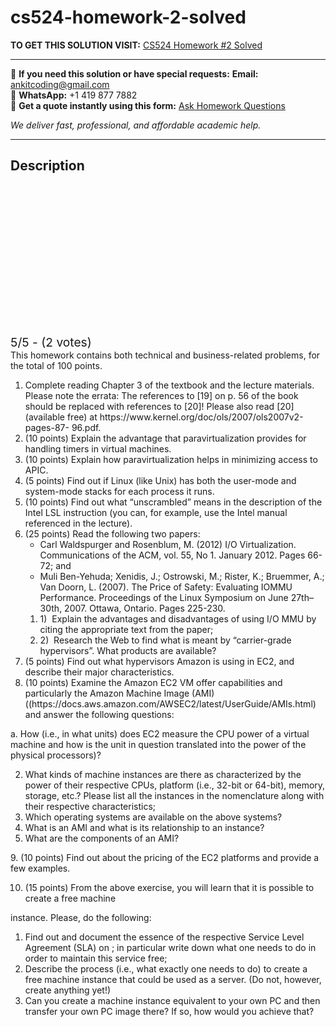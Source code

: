 # cs524-homework-2-solved
**TO GET THIS SOLUTION VISIT:** [CS524 Homework #2 Solved](https://www.ankitcodinghub.com/product/cs524-homework-2-solved/)


---

📩 **If you need this solution or have special requests:** **Email:** ankitcoding@gmail.com  
📱 **WhatsApp:** +1 419 877 7882  
📄 **Get a quote instantly using this form:** [Ask Homework Questions](https://www.ankitcodinghub.com/services/ask-homework-questions/)

*We deliver fast, professional, and affordable academic help.*

---

<h2>Description</h2>



<div class="kk-star-ratings kksr-auto kksr-align-center kksr-valign-top" data-payload="{&quot;align&quot;:&quot;center&quot;,&quot;id&quot;:&quot;91666&quot;,&quot;slug&quot;:&quot;default&quot;,&quot;valign&quot;:&quot;top&quot;,&quot;ignore&quot;:&quot;&quot;,&quot;reference&quot;:&quot;auto&quot;,&quot;class&quot;:&quot;&quot;,&quot;count&quot;:&quot;2&quot;,&quot;legendonly&quot;:&quot;&quot;,&quot;readonly&quot;:&quot;&quot;,&quot;score&quot;:&quot;5&quot;,&quot;starsonly&quot;:&quot;&quot;,&quot;best&quot;:&quot;5&quot;,&quot;gap&quot;:&quot;4&quot;,&quot;greet&quot;:&quot;Rate this product&quot;,&quot;legend&quot;:&quot;5\/5 - (2 votes)&quot;,&quot;size&quot;:&quot;24&quot;,&quot;title&quot;:&quot;CS524 Homework #2 Solved&quot;,&quot;width&quot;:&quot;138&quot;,&quot;_legend&quot;:&quot;{score}\/{best} - ({count} {votes})&quot;,&quot;font_factor&quot;:&quot;1.25&quot;}">

<div class="kksr-stars">

<div class="kksr-stars-inactive">
            <div class="kksr-star" data-star="1" style="padding-right: 4px">


<div class="kksr-icon" style="width: 24px; height: 24px;"></div>
        </div>
            <div class="kksr-star" data-star="2" style="padding-right: 4px">


<div class="kksr-icon" style="width: 24px; height: 24px;"></div>
        </div>
            <div class="kksr-star" data-star="3" style="padding-right: 4px">


<div class="kksr-icon" style="width: 24px; height: 24px;"></div>
        </div>
            <div class="kksr-star" data-star="4" style="padding-right: 4px">


<div class="kksr-icon" style="width: 24px; height: 24px;"></div>
        </div>
            <div class="kksr-star" data-star="5" style="padding-right: 4px">


<div class="kksr-icon" style="width: 24px; height: 24px;"></div>
        </div>
    </div>

<div class="kksr-stars-active" style="width: 138px;">
            <div class="kksr-star" style="padding-right: 4px">


<div class="kksr-icon" style="width: 24px; height: 24px;"></div>
        </div>
            <div class="kksr-star" style="padding-right: 4px">


<div class="kksr-icon" style="width: 24px; height: 24px;"></div>
        </div>
            <div class="kksr-star" style="padding-right: 4px">


<div class="kksr-icon" style="width: 24px; height: 24px;"></div>
        </div>
            <div class="kksr-star" style="padding-right: 4px">


<div class="kksr-icon" style="width: 24px; height: 24px;"></div>
        </div>
            <div class="kksr-star" style="padding-right: 4px">


<div class="kksr-icon" style="width: 24px; height: 24px;"></div>
        </div>
    </div>
</div>


<div class="kksr-legend" style="font-size: 19.2px;">
            5/5 - (2 votes)    </div>
    </div>
<div class="page" title="Page 1">
<div class="layoutArea">
<div class="column">
This homework contains both technical and business-related problems, for the total of 100 points.

<ol>
<li>Complete reading Chapter 3 of the textbook and the lecture materials. Please note the errata: The references to [19] on p. 56 of the book should be replaced with references to [20]! Please also read [20] (available free) at https://www.kernel.org/doc/ols/2007/ols2007v2-pages-87- 96.pdf.</li>
<li>(10 points) Explain the advantage that paravirtualization provides for handling timers in virtual machines.</li>
<li>(10 points) Explain how paravirtualization helps in minimizing access to APIC.</li>
<li>(5 points) Find out if Linux (like Unix) has both the user-mode and system-mode stacks for each
process it runs.
</li>
<li>(10 points) Find out what “unscrambled” means in the description of the Intel LSL instruction (you can, for example, use the Intel manual referenced in the lecture).</li>
<li>(25 points) Read the following two papers:
<ul>
<li>Carl Waldspurger and Rosenblum, M. (2012) I/O Virtualization. Communications of the
ACM, vol. 55, No 1. January 2012. Pages 66-72; and
</li>
<li>Muli Ben-Yehuda; Xenidis, J.; Ostrowski, M.; Rister, K.; Bruemmer, A.; Van Doorn, L. (2007). The Price of Safety: Evaluating IOMMU Performance. Proceedings of the Linux Symposium on June 27th–30th, 2007. Ottawa, Ontario. Pages 225-230.</li>
</ul>
<ol>
<li>1) &nbsp;Explain the advantages and disadvantages of using I/O MMU by citing the appropriate text from the paper;</li>
<li>2) &nbsp;Research the Web to find what is meant by “carrier-grade hypervisors”. What products are available?</li>
</ol>
</li>
<li>(5 points) Find out what hypervisors Amazon is using in EC2, and describe their major characteristics.</li>
<li>(10 points) Examine the Amazon EC2 VM offer capabilities and particularly the Amazon Machine Image (AMI) ((https://docs.aws.amazon.com/AWSEC2/latest/UserGuide/AMIs.html) and answer the following questions:</li>
</ol>
a. How (i.e., in what units) does EC2 measure the CPU power of a virtual machine and how is the unit in question translated into the power of the physical processors)?

</div>
</div>
</div>
<div class="page" title="Page 2">
<div class="layoutArea">
<div class="column">
<ol start="2">
<li>What kinds of machine instances are there as characterized by the power of their respective CPUs, platform (i.e., 32-bit or 64-bit), memory, storage, etc.? Please list all the instances in the nomenclature along with their respective characteristics;</li>
<li>Which operating systems are available on the above systems?</li>
<li>What is an AMI and what is its relationship to an instance?</li>
<li>What are the components of an AMI?</li>
</ol>
9. (10 points) Find out about the pricing of the EC2 platforms and provide a few examples.

10. (15 points) From the above exercise, you will learn that it is possible to create a free machine

instance. Please, do the following:

<ol>
<li>Find out and document the essence of the respective Service Level Agreement (SLA) on ; in particular write down what one needs to do in order to maintain this service free;</li>
<li>Describe the process (i.e., what exactly one needs to do) to create a free machine instance that could be used as a server. (Do not, however, create anything yet!)</li>
<li>Can you create a machine instance equivalent to your own PC and then transfer your own PC image there? If so, how would you achieve that?</li>
</ol>
</div>
</div>
</div>
